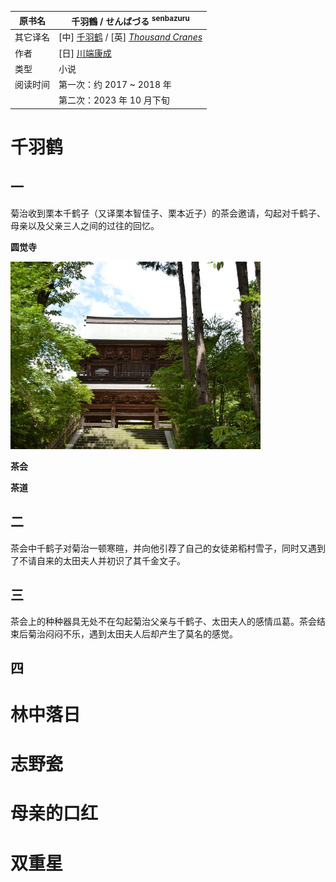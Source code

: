| 原书名   | 千羽鶴 / せんばづる <sup>senbazuru</sup>                     |
| -------- | ------------------------------------------------------------ |
| 其它译名 | [中] [千羽鹤](https://zh.wikipedia.org/wiki/%E5%8D%83%E7%BE%BD%E9%B6%B4_(%E5%B0%8F%E8%AA%AA)) / [英] *[Thousand Cranes](https://en.wikipedia.org/wiki/Thousand_Cranes)* |
| 作者     | [日] [川端康成](https://ja.wikipedia.org/wiki/%E5%B7%9D%E7%AB%AF%E5%BA%B7%E6%88%90) |
| 类型     | 小说                                                         |
| 阅读时间 | 第一次：约 2017 ~ 2018 年                                    |
|          | 第二次：2023 年 10 月下旬                                    |



# 千羽鹤



## 一

菊治收到栗本千鹤子（又译栗本智佳子、栗本近子）的茶会邀请，勾起对千鹤子、母亲以及父亲三人之间的过往的回忆。



**圆觉寺**

<img src="./assets/Engakuji_Sanmon_Kamakura.jpg" alt="Engakuji_Sanmon_Kamakura" style="zoom: 50%;" />

**茶会**



**茶道**





## 二

茶会中千鹤子对菊治一顿寒暄，并向他引荐了自己的女徒弟稻村雪子，同时又遇到了不请自来的太田夫人并初识了其千金文子。



## 三

茶会上的种种器具无处不在勾起菊治父亲与千鹤子、太田夫人的感情瓜葛。茶会结束后菊治闷闷不乐，遇到太田夫人后却产生了莫名的感觉。



## 四



# 林中落日



# 志野瓷



# 母亲的口红



# 双重星
